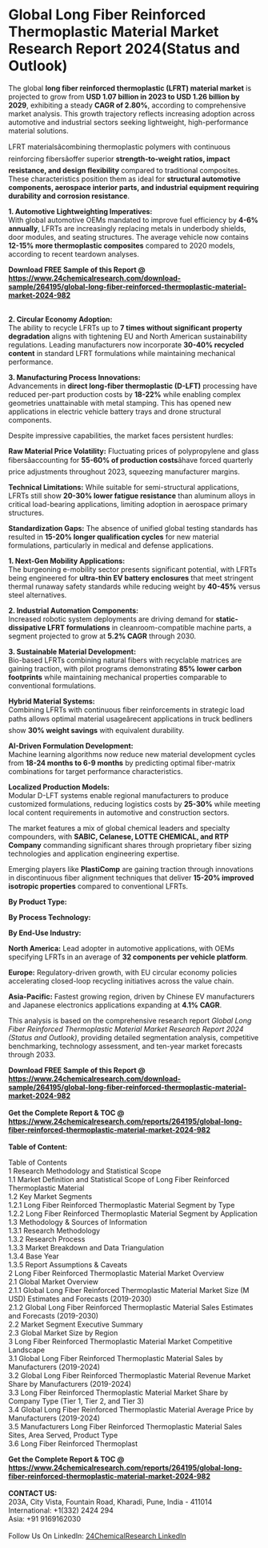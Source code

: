 <h1>Global Long Fiber Reinforced Thermoplastic Material Market Research Report 2024(Status and Outlook)</h1><p>The global <strong>long fiber reinforced thermoplastic (LFRT) material market</strong> is projected to grow from <strong>USD 1.07 billion in 2023 to USD 1.26 billion by 2029</strong>, exhibiting a steady <strong>CAGR of 2.80%</strong>, according to comprehensive market analysis. This growth trajectory reflects increasing adoption across automotive and industrial sectors seeking lightweight, high-performance material solutions.</p><p>LFRT materialsâcombining thermoplastic polymers with continuous reinforcing fibersâoffer superior <strong>strength-to-weight ratios, impact resistance, and design flexibility</strong> compared to traditional composites. These characteristics position them as ideal for <strong>structural automotive components, aerospace interior parts, and industrial equipment requiring durability and corrosion resistance</strong>.</p><p><strong>1. Automotive Lightweighting Imperatives:</strong><br>
With global automotive OEMs mandated to improve fuel efficiency by <strong>4-6% annually</strong>, LFRTs are increasingly replacing metals in underbody shields, door modules, and seating structures. The average vehicle now contains <strong>12-15% more thermoplastic composites</strong> compared to 2020 models, according to recent teardown analyses.</p><div><b>Download FREE Sample of this Report @ 
            <a href="https://www.24chemicalresearch.com/download-sample/264195/global-long-fiber-reinforced-thermoplastic-material-market-2024-982">
            https://www.24chemicalresearch.com/download-sample/264195/global-long-fiber-reinforced-thermoplastic-material-market-2024-982</a></b></div><br><p><strong>2. Circular Economy Adoption:</strong><br>
The ability to recycle LFRTs up to <strong>7 times without significant property degradation</strong> aligns with tightening EU and North American sustainability regulations. Leading manufacturers now incorporate <strong>30-40% recycled content</strong> in standard LFRT formulations while maintaining mechanical performance.</p><p><strong>3. Manufacturing Process Innovations:</strong><br>
Advancements in <strong>direct long-fiber thermoplastic (D-LFT)</strong> processing have reduced per-part production costs by <strong>18-22%</strong> while enabling complex geometries unattainable with metal stamping. This has opened new applications in electric vehicle battery trays and drone structural components.</p><p>Despite impressive capabilities, the market faces persistent hurdles:</p><p><strong>Raw Material Price Volatility:</strong> Fluctuating prices of polypropylene and glass fibersâaccounting for <strong>55-60% of production costs</strong>âhave forced quarterly price adjustments throughout 2023, squeezing manufacturer margins.</p><p><strong>Technical Limitations:</strong> While suitable for semi-structural applications, LFRTs still show <strong>20-30% lower fatigue resistance</strong> than aluminum alloys in critical load-bearing applications, limiting adoption in aerospace primary structures.</p><p><strong>Standardization Gaps:</strong> The absence of unified global testing standards has resulted in <strong>15-20% longer qualification cycles</strong> for new material formulations, particularly in medical and defense applications.</p><p><strong>1. Next-Gen Mobility Applications:</strong><br>
The burgeoning e-mobility sector presents significant potential, with LFRTs being engineered for <strong>ultra-thin EV battery enclosures</strong> that meet stringent thermal runaway safety standards while reducing weight by <strong>40-45%</strong> versus steel alternatives.</p><p><strong>2. Industrial Automation Components:</strong><br>
Increased robotic system deployments are driving demand for <strong>static-dissipative LFRT formulations</strong> in cleanroom-compatible machine parts, a segment projected to grow at <strong>5.2% CAGR</strong> through 2030.</p><p><strong>3. Sustainable Material Development:</strong><br>
Bio-based LFRTs combining natural fibers with recyclable matrices are gaining traction, with pilot programs demonstrating <strong>85% lower carbon footprints</strong> while maintaining mechanical properties comparable to conventional formulations.</p><p><strong>Hybrid Material Systems:</strong><br>
    Combining LFRTs with continuous fiber reinforcements in strategic load paths allows optimal material usageârecent applications in truck bedliners show <strong>30% weight savings</strong> with equivalent durability.</p><p><strong>AI-Driven Formulation Development:</strong><br>
    Machine learning algorithms now reduce new material development cycles from <strong>18-24 months to 6-9 months</strong> by predicting optimal fiber-matrix combinations for target performance characteristics.</p><p><strong>Localized Production Models:</strong><br>
    Modular D-LFT systems enable regional manufacturers to produce customized formulations, reducing logistics costs by <strong>25-30%</strong> while meeting local content requirements in automotive and construction sectors.</p><p>The market features a mix of global chemical leaders and specialty compounders, with <strong>SABIC, Celanese, LOTTE CHEMICAL, and RTP Company</strong> commanding significant shares through proprietary fiber sizing technologies and application engineering expertise.</p><p>Emerging players like <strong>PlastiComp</strong> are gaining traction through innovations in discontinuous fiber alignment techniques that deliver <strong>15-20% improved isotropic properties</strong> compared to conventional LFRTs.</p><p><strong>By Product Type:</strong></p><p><strong>By Process Technology:</strong></p><p><strong>By End-Use Industry:</strong></p><p><strong>North America:</strong> Lead adopter in automotive applications, with OEMs specifying LFRTs in an average of <strong>32 components per vehicle platform</strong>.</p><p><strong>Europe:</strong> Regulatory-driven growth, with EU circular economy policies accelerating closed-loop recycling initiatives across the value chain.</p><p><strong>Asia-Pacific:</strong> Fastest growing region, driven by Chinese EV manufacturers and Japanese electronics applications expanding at <strong>4.1% CAGR</strong>.</p><p>This analysis is based on the comprehensive research report <em>Global Long Fiber Reinforced Thermoplastic Material Market Research Report 2024 (Status and Outlook)</em>, providing detailed segmentation analysis, competitive benchmarking, technology assessment, and ten-year market forecasts through 2033.</p><div><b>Download FREE Sample of this Report @ 
            <a href="https://www.24chemicalresearch.com/download-sample/264195/global-long-fiber-reinforced-thermoplastic-material-market-2024-982">
            https://www.24chemicalresearch.com/download-sample/264195/global-long-fiber-reinforced-thermoplastic-material-market-2024-982</a></b></div><br><div><b>Get the Complete Report & TOC @ 
            <a href="https://www.24chemicalresearch.com/reports/264195/global-long-fiber-reinforced-thermoplastic-material-market-2024-982">
            https://www.24chemicalresearch.com/reports/264195/global-long-fiber-reinforced-thermoplastic-material-market-2024-982</a></b></div><br>
            <b>Table of Content:</b><p>Table of Contents<br />
1 Research Methodology and Statistical Scope<br />
1.1 Market Definition and Statistical Scope of Long Fiber Reinforced Thermoplastic Material<br />
1.2 Key Market Segments<br />
1.2.1 Long Fiber Reinforced Thermoplastic Material Segment by Type<br />
1.2.2 Long Fiber Reinforced Thermoplastic Material Segment by Application<br />
1.3 Methodology & Sources of Information<br />
1.3.1 Research Methodology<br />
1.3.2 Research Process<br />
1.3.3 Market Breakdown and Data Triangulation<br />
1.3.4 Base Year<br />
1.3.5 Report Assumptions & Caveats<br />
2 Long Fiber Reinforced Thermoplastic Material Market Overview<br />
2.1 Global Market Overview<br />
2.1.1 Global Long Fiber Reinforced Thermoplastic Material Market Size (M USD) Estimates and Forecasts (2019-2030)<br />
2.1.2 Global Long Fiber Reinforced Thermoplastic Material Sales Estimates and Forecasts (2019-2030)<br />
2.2 Market Segment Executive Summary<br />
2.3 Global Market Size by Region<br />
3 Long Fiber Reinforced Thermoplastic Material Market Competitive Landscape<br />
3.1 Global Long Fiber Reinforced Thermoplastic Material Sales by Manufacturers (2019-2024)<br />
3.2 Global Long Fiber Reinforced Thermoplastic Material Revenue Market Share by Manufacturers (2019-2024)<br />
3.3 Long Fiber Reinforced Thermoplastic Material Market Share by Company Type (Tier 1, Tier 2, and Tier 3)<br />
3.4 Global Long Fiber Reinforced Thermoplastic Material Average Price by Manufacturers (2019-2024)<br />
3.5 Manufacturers Long Fiber Reinforced Thermoplastic Material Sales Sites, Area Served, Product Type<br />
3.6 Long Fiber Reinforced Thermoplast</p><div><b>Get the Complete Report & TOC @ 
            <a href="https://www.24chemicalresearch.com/reports/264195/global-long-fiber-reinforced-thermoplastic-material-market-2024-982">
            https://www.24chemicalresearch.com/reports/264195/global-long-fiber-reinforced-thermoplastic-material-market-2024-982</a></b></div><br><b>CONTACT US:</b><br>
            203A, City Vista, Fountain Road, Kharadi, Pune, India - 411014<br>
            International: +1(332) 2424 294<br>
            Asia: +91 9169162030 <br><br>
            Follow Us On LinkedIn: <a href="https://www.linkedin.com/company/24chemicalresearch/">24ChemicalResearch LinkedIn</a>
